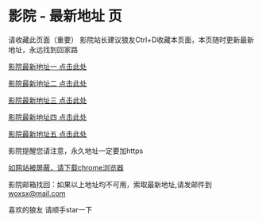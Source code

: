 # 影院 - 最新地址 页

请收藏此页面（重要）
影院站长建议狼友Ctrl+D收藏本页面，本页随时更新最新地址，永远找到回家路

[影院最新地址一 点击此处](https://5gxw.buzz/) 

[影院最新地址二 点击此处](https://5gya.buzz/) 

[影院最新地址三 点击此处](https://5gxy.buzz/) 

[影院最新地址四 点击此处](https://5gxs.buzz/) 

[影院最新地址五 点击此处](https://5gyb.buzz/) 

影院提醒您请注意，永久地址一定要加https

[如网站被屏蔽，请下载chrome浏览器](https://8xe23.com/chrome_93.0.4577.82.apk) 

影院邮箱找回：如果以上地址均不可用，索取最新地址,请发邮件到 woxsx@mail.com

喜欢的狼友 请顺手star一下